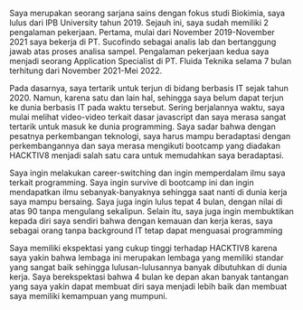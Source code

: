 <!-- Later Belakang -->
Saya merupakan seorang sarjana sains dengan fokus studi Biokimia, saya lulus dari IPB University tahun 2019. Sejauh ini, saya sudah memiliki 2 pengalaman pekerjaan. Pertama, mulai dari November 2019-November 2021 saya bekerja di PT. Sucofindo sebagai analis lab dan bertanggung jawab atas proses analisa sampel. Pengalaman pekerjaan kedua saya menjadi seorang Application Specialist di PT. Fluida Teknika selama 7 bulan terhitung dari November 2021-Mei 2022.

<!-- Latar Belakang -->
Pada dasarnya, saya tertarik untuk terjun di bidang berbasis IT sejak tahun 2020. Namun, karena satu dan lain hal, sehingga saya belum dapat terjun ke dunia berbasis IT pada waktu tersebut. Sering berjalannya waktu, saya mulai melihat video-video terkait dasar javascript dan saya merasa sangat tertarik untuk masuk ke dunia programming. Saya sadar bahwa dengan pesatnya perkembangan teknologi, saya harus mampu beradaptasi dengan perkembangannya dan saya merasa mengikuti bootcamp yang diadakan HACKTIV8 menjadi salah satu cara untuk memudahkan saya beradaptasi.

<!-- Motivasi -->
Saya ingin melakukan career-switching dan ingin memperdalam ilmu saya terkait programming. Saya ingin survive di bootcamp ini dan ingin mendapatkan ilmu sebanyak-banyaknya sehingga saat nanti di dunia kerja saya mampu bersaing. Saya juga ingin lulus tepat 4 bulan, dengan nilai di atas 90 tanpa mengulang sekalipun. Selain itu, saya juga ingin membuktikan kepada diri saya sendiri bahwa dengan kemauan dan kerja keras, saya sebagai orang tanpa background IT tetap dapat menguasai programming

<!-- Ekspektasi -->
Saya memiliki ekspektasi yang cukup tinggi terhadap HACKTIV8 karena saya yakin bahwa lembaga ini merupakan lembaga yang memiliki standar yang sangat baik sehingga lulusan-lulusannya banyak dibutuhkan di dunia kerja. Saya berekspektasi bahwa 4 bulan ke depan akan banyak tantangan yang saya yakin dapat membuat diri saya menjadi lebih baik dan membuat saya memiliki kemampuan yang mumpuni. 